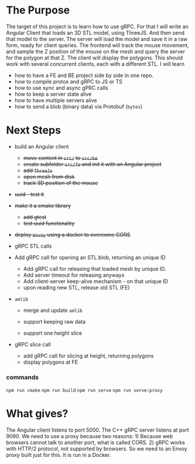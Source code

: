 # The Purpose
The target of this project is to learn how to use gRPC. 
For that I will write an Angular Client that loads an 3D STL model, using ThreeJS.
And then send that model to the server. The server will load the model and save it in a raw form, ready for client queries.
The frontend will track the mouse movement, and sample the Z position of the mouse on the mesh and query the server for
the polygon at that Z. The client will display the polygons.
This should work with several concurrent clients, each with a different STL.
I will learn
* how to have a FE and BE project side by side in one repo.
* how to compile protos and gRPC to JS or TS
* how to use sync and async gPRC calls
* how to keep a server state alive
* how to have multiple servers alive
* how to send a blob (binary data) via Protobuf (`bytes`)

# Next Steps
* build an Angular client

  * ~~move content in `src/` to `src/be`~~
  * ~~create subfolder `src/fe` and init it with an Angular project~~
  * ~~add `ThreeJs`~~
  * ~~open mesh from disk~~
  * ~~track 3D position of the mouse~~
* ~~uuid - test it~~
* ~~make it a cmake library~~
  * ~~add gtest~~
  * ~~test uuid functonality~~
* ~~deploy `envoy` using a docker to overcome CORS~~
* gRPC STL calls
* Add gRPC call for opening an STL blob, returning an unique ID
  * Add gRPC call for releasing that loaded mesh by unique ID.
  * Add server timeout for releasing anyways
  * Add client-server keep-alive mechanism - on that unique ID
  * upon reading new STL, release old STL (FE)
* `amlib`

  * merge and update `amlib`
  * support keeping raw data

  * support one height slice
* gRPC slice call

  * add gRPC call for slicing at height, returning polygons
  * display polygons at FE

### commands
`npm run cmake`
`npm run build`
`npm run serve`
`npm run serve:proxy`

# What gives?
The Angular client listens to port 5000.
The C++ gRPC server listens at port 9090.
We need to use a proxy because two reasons: 1) Because web browsers cannot talk to another port, what is called CORS. 2) gRPC works with HTTP/2 protocol, not supported by browsers. So we need to an Envoy proxy built just for this. It is run in a Docker.
